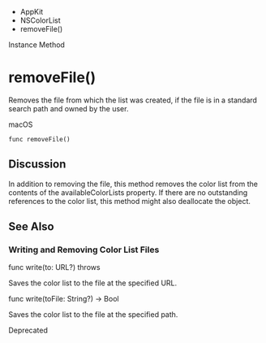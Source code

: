 

- AppKit
- NSColorList
-  removeFile() 

Instance Method

# removeFile()

Removes the file from which the list was created, if the file is in a standard search path and owned by the user.

macOS

``` source
func removeFile()
```

## Discussion

In addition to removing the file, this method removes the color list from the contents of the availableColorLists property. If there are no outstanding references to the color list, this method might also deallocate the object.

## See Also

### Writing and Removing Color List Files

func write(to: URL?) throws

Saves the color list to the file at the specified URL.

func write(toFile: String?) -> Bool

Saves the color list to the file at the specified path.

Deprecated

